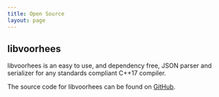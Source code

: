 ```yaml
---
title: Open Source
layout: page
---
```


## libvoorhees

libvoorhees is an easy to use, and dependency free, JSON parser and serializer
for any standards compliant C++17 compiler.

The source code for libvoorhees can be found on [GitHub](//github.com/sequence-point/libvoorhees).

